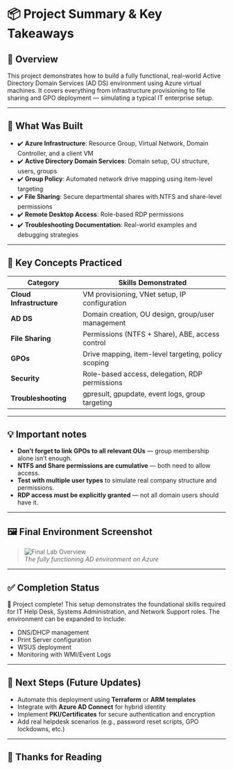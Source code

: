 # 📦 Project Summary & Key Takeaways

## 📝 Overview

This project demonstrates how to build a fully functional, real-world Active Directory Domain Services (AD DS) environment using Azure virtual machines. It covers everything from infrastructure provisioning to file sharing and GPO deployment — simulating a typical IT enterprise setup.

---

## 🔨 What Was Built

- ✔️ **Azure Infrastructure**: Resource Group, Virtual Network, Domain Controller, and a client VM
- ✔️ **Active Directory Domain Services**: Domain setup, OU structure, users, groups
- ✔️ **Group Policy**: Automated network drive mapping using item-level targeting
- ✔️ **File Sharing**: Secure departmental shares with NTFS and share-level permissions
- ✔️ **Remote Desktop Access**: Role-based RDP permissions
- ✔️ **Troubleshooting Documentation**: Real-world examples and debugging strategies

---

## 🧠 Key Concepts Practiced

| Category                | Skills Demonstrated |
|-------------------------|---------------------|
| **Cloud Infrastructure** | VM provisioning, VNet setup, IP configuration |
| **AD DS**                | Domain creation, OU design, group/user management |
| **File Sharing**         | Permissions (NTFS + Share), ABE, access control |
| **GPOs**                 | Drive mapping, item-level targeting, policy scoping |
| **Security**             | Role-based access, delegation, RDP permissions |
| **Troubleshooting**      | gpresult, gpupdate, event logs, group targeting |

---

## 💡 Important notes

- **Don’t forget to link GPOs to all relevant OUs** — group membership alone isn’t enough.
- **NTFS and Share permissions are cumulative** — both need to allow access.
- **Test with multiple user types** to simulate real company structure and permissions.
- **RDP access must be explicitly granted** — not all domain users should have it.

---

## 🖼️ Final Environment Screenshot

> ![Final Lab Overview](./screenshots/final-lab-overview.png)  
> *The fully functioning AD environment on Azure*

---

## ✅ Completion Status

🎉 Project complete! This setup demonstrates the foundational skills required for IT Help Desk, Systems Administration, and Network Support roles. The environment can be expanded to include:

- DNS/DHCP management
- Print Server configuration
- WSUS deployment
- Monitoring with WMI/Event Logs

---

## 📎 Next Steps (Future Updates)

- Automate this deployment using **Terraform** or **ARM templates**
- Integrate with **Azure AD Connect** for hybrid identity
- Implement **PKI/Certificates** for secure authentication and encryption
- Add real helpdesk scenarios (e.g., password reset scripts, GPO lockdowns, etc.)

---

## 🙌 Thanks for Reading



